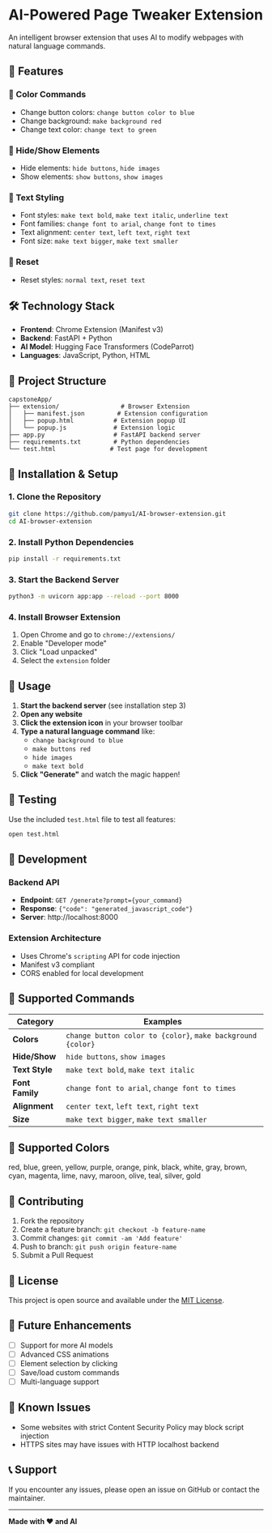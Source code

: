 # AI-Powered Page Tweaker Extension

An intelligent browser extension that uses AI to modify webpages with natural language commands.

## 🌟 Features

### 🎨 Color Commands
- Change button colors: `change button color to blue`
- Change background: `make background red` 
- Change text color: `change text to green`

### 👀 Hide/Show Elements
- Hide elements: `hide buttons`, `hide images`
- Show elements: `show buttons`, `show images`

### 📝 Text Styling
- Font styles: `make text bold`, `make text italic`, `underline text`
- Font families: `change font to arial`, `change font to times`
- Text alignment: `center text`, `left text`, `right text`
- Font size: `make text bigger`, `make text smaller`

### 🔄 Reset
- Reset styles: `normal text`, `reset text`

## 🛠️ Technology Stack

- **Frontend**: Chrome Extension (Manifest v3)
- **Backend**: FastAPI + Python
- **AI Model**: Hugging Face Transformers (CodeParrot)
- **Languages**: JavaScript, Python, HTML

## 📁 Project Structure

```
capstoneApp/
├── extension/                 # Browser Extension
│   ├── manifest.json         # Extension configuration
│   ├── popup.html           # Extension popup UI
│   └── popup.js             # Extension logic
├── app.py                   # FastAPI backend server
├── requirements.txt         # Python dependencies
└── test.html               # Test page for development
```

## 🚀 Installation & Setup

### 1. Clone the Repository
```bash
git clone https://github.com/pamyu1/AI-browser-extension.git
cd AI-browser-extension
```

### 2. Install Python Dependencies
```bash
pip install -r requirements.txt
```

### 3. Start the Backend Server
```bash
python3 -m uvicorn app:app --reload --port 8000
```

### 4. Install Browser Extension
1. Open Chrome and go to `chrome://extensions/`
2. Enable "Developer mode"
3. Click "Load unpacked"
4. Select the `extension` folder

## 🎯 Usage

1. **Start the backend server** (see installation step 3)
2. **Open any website**
3. **Click the extension icon** in your browser toolbar
4. **Type a natural language command** like:
   - `change background to blue`
   - `make buttons red`
   - `hide images`
   - `make text bold`
5. **Click "Generate"** and watch the magic happen!

## 🧪 Testing

Use the included `test.html` file to test all features:
```bash
open test.html
```

## 🔧 Development

### Backend API
- **Endpoint**: `GET /generate?prompt={your_command}`
- **Response**: `{"code": "generated_javascript_code"}`
- **Server**: http://localhost:8000

### Extension Architecture
- Uses Chrome's `scripting` API for code injection
- Manifest v3 compliant
- CORS enabled for local development

## 📝 Supported Commands

| Category | Examples |
|----------|----------|
| **Colors** | `change button color to {color}`, `make background {color}` |
| **Hide/Show** | `hide buttons`, `show images` |
| **Text Style** | `make text bold`, `make text italic` |
| **Font Family** | `change font to arial`, `change font to times` |
| **Alignment** | `center text`, `left text`, `right text` |
| **Size** | `make text bigger`, `make text smaller` |

## 🎨 Supported Colors
red, blue, green, yellow, purple, orange, pink, black, white, gray, brown, cyan, magenta, lime, navy, maroon, olive, teal, silver, gold

## 🤝 Contributing

1. Fork the repository
2. Create a feature branch: `git checkout -b feature-name`
3. Commit changes: `git commit -am 'Add feature'`
4. Push to branch: `git push origin feature-name`
5. Submit a Pull Request

## 📄 License

This project is open source and available under the [MIT License](LICENSE).

## 🚀 Future Enhancements

- [ ] Support for more AI models
- [ ] Advanced CSS animations
- [ ] Element selection by clicking
- [ ] Save/load custom commands
- [ ] Multi-language support

## 🐛 Known Issues

- Some websites with strict Content Security Policy may block script injection
- HTTPS sites may have issues with HTTP localhost backend

## 📞 Support

If you encounter any issues, please open an issue on GitHub or contact the maintainer.

---

**Made with ❤️ and AI**
